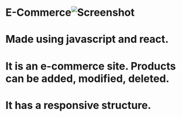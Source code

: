 # E-Commerce![Screenshot](https://user-images.githubusercontent.com/53236803/213208848-8bc2e37c-210d-4f3d-a456-fd5c2eba209b.png)


# Made using javascript and react.

# It is an e-commerce site. Products can be added, modified, deleted.
# It has a responsive structure.

